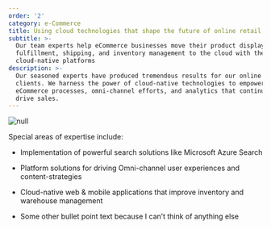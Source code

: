 ```yaml
---
order: '2'
category: e-Commerce
title: Using cloud technologies that shape the future of online retail
subtitle: >-
  Our team experts help eCommerce businesses move their product display, order
  fulfillment, shipping, and inventory management to the cloud with the latest
  cloud-native platforms
description: >-
  Our seasoned experts have produced tremendous results for our online retail
  clients. We harness the power of cloud-native technologies to empower lean
  eCommerce processes, omni-channel efforts, and analytics that continue to
  drive sales.
---
```

![null](/images/uploads/ecommerce-industry-hero.svg)

Special areas of expertise include:

* Implementation of powerful search solutions like Microsoft Azure Search

* Platform solutions for driving Omni-channel user experiences and
content-strategies

* Cloud-native web & mobile applications that improve inventory and warehouse
management

* Some other bullet point text because I can’t think of anything else


